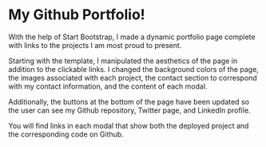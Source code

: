 # My Github Portfolio! 

With the help of Start Bootstrap, I made a dynamic portfolio page complete with links to the projects I am most proud to present. 

Starting with the template, I manipulated the aesthetics of the page in addition to the clickable links. I changed the background colors of the page, the images associated with each project, the contact section to correspond with my contact information, and the content of each modal. 

Additionally, the buttons at the bottom of the page have been updated so the user can see my Github repository, Twitter page, and LinkedIn profile. 

You will find links in each modal that show both the deployed project and the corresponding code on Github.  

